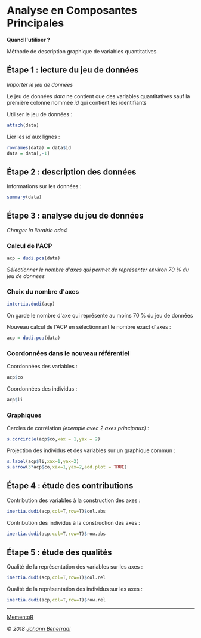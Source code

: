 # Analyse en Composantes Principales

**Quand l'utiliser ?**

Méthode de description graphique de variables quantitatives


## Étape 1 : lecture du jeu de données
*Importer le jeu de données*

Le jeu de données *data* ne contient que des variables quantitatives sauf la première colonne nommée *id* qui contient les identifiants  

Utiliser le jeu de données :
```r
attach(data)
```

Lier les *id* aux lignes :
```r
rownames(data) = data$id
data = data[,-1]
```


## Étape 2 : description des données
Informations sur les données :
```r
summary(data)
```


## Étape 3 : analyse du jeu de données
*Charger la librairie ade4*  

### Calcul de l'ACP
```r
acp = dudi.pca(data)
```
*Sélectionner le nombre d'axes qui permet de représenter environ 70 % du jeu de données*  

### Choix du nombre d'axes
```r
intertia.dudi(acp)
```
On garde le nombre d'axe qui représente au moins 70 % du jeu de données  

Nouveau calcul de l'ACP en sélectionnant le nombre exact d'axes :
```r
acp = dudi.pca(data)
```

### Coordonnées dans le nouveau référentiel
Coordonnées des variables :
```r
acp$co
```

Coordonnées des individus :
```r
acp$li
```

### Graphiques
Cercles de corrélation *(exemple avec 2 axes principaux)* :
```r
s.corcircle(acp$co,xax = 1,yax = 2)
```

Projection des individus et des variables sur un graphique commun :
```r
s.label(acp$li,xax=1,yax=2)
s.arrow(3*acp$co,xax=1,yax=2,add.plot = TRUE)
```


## Étape 4 : étude des contributions
Contribution des variables à la construction des axes :
```r
inertia.dudi(acp,col=T,row=T)$col.abs
```

Contribution des individus à la construction des axes :
```r
inertia.dudi(acp,col=T,row=T)$row.abs
```


## Étape 5 : étude des qualités
Qualité de la représentation des variables sur les axes :
```r
inertia.dudi(acp,col=T,row=T)$col.rel
```

Qualité de la représentation des individus sur les axes :
```r
inertia.dudi(acp,col=T,row=T)$row.rel
```


---  
[MementoR](https://github.com/HanBnrd/MementoR)

&copy; *2018* [*Johann Benerradi*](https://github.com/HanBnrd)
